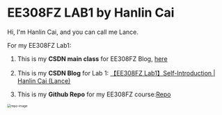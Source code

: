 # EE308FZ LAB1 by Hanlin Cai

Hi, I'm Hanlin Cai, and you can call me Lance.

For my EE308FZ Lab1:

1. This is my **CSDN main class** for EE308FZ Blog, [here]

2. This is my **CSDN Blog** for Lab 1: [【EE308FZ Lab1】Self-Introduction | Hanlin Cai (Lance)]

3. This is my **Github Repo** for my EE308FZ course:[Repo]

<img src="https://s2.loli.net/2022/10/24/yWvOq28rbZCEKYc.jpg" alt="repo-image" style="zoom: 50%;" />



[here]:https://blog.csdn.net/weixin_51100018/category_12066029.html
[【EE308FZ Lab1】Self-Introduction | Hanlin Cai (Lance)]:https://blog.csdn.net/weixin_51100018/article/details/127457104
[Repo]:https://github.com/GuangLun2000/awesome-EE308FZ-software-engineering





